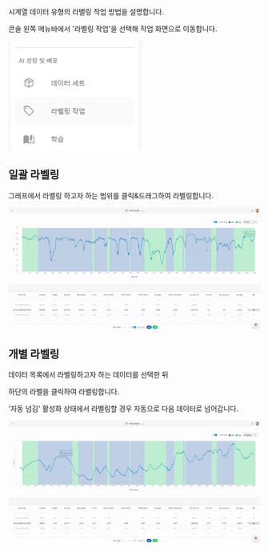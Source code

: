 시계열 데이터 유형의 라벨링 작업 방법을 설명합니다.

  

콘솔 왼쪽 메뉴바에서 '라벨링 작업'을 선택해 작업 화면으로 이동합니다.

![img1](https://raw.githubusercontent.com/vazilcompany/vridge-docs/main/img/labeling_tools/labeling_tools_csv/csv_classification_01.png)  

  

## 일괄 라벨링


  

그래프에서 라벨링 하고자 하는 범위를 클릭&드래그하여 라벨링합니다.

![img1](https://raw.githubusercontent.com/vazilcompany/vridge-docs/main/img/labeling_tools/labeling_tools_csv/csv_classification_02.gif)  

  

## 개별 라벨링


  

데이터 목록에서 라벨링하고자 하는 데이터를 선택한 뒤

하단의 라벨을 클릭하여 라벨링합니다.

'자동 넘김' 활성화 상태에서 라벨링할 경우 자동으로 다음 데이터로 넘어갑니다.

![img1](https://raw.githubusercontent.com/vazilcompany/vridge-docs/main/img/labeling_tools/labeling_tools_csv/csv_classification_03.gif)  
